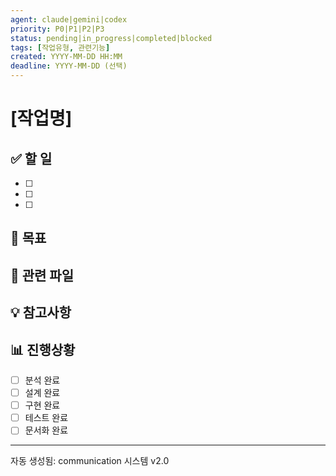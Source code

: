 ```yaml
---
agent: claude|gemini|codex
priority: P0|P1|P2|P3
status: pending|in_progress|completed|blocked
tags: [작업유형, 관련기능]
created: YYYY-MM-DD HH:MM
deadline: YYYY-MM-DD (선택)
---
```


# [작업명]

## ✅ 할 일
- [ ] 
- [ ] 
- [ ] 

## 🎯 목표


## 📄 관련 파일


## 💡 참고사항


## 📊 진행상황
- [ ] 분석 완료
- [ ] 설계 완료  
- [ ] 구현 완료
- [ ] 테스트 완료
- [ ] 문서화 완료

---
자동 생성됨: communication 시스템 v2.0